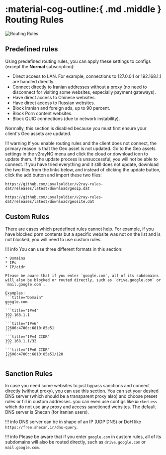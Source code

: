 # :material-cog-outline:{ .md .middle } Routing Rules

![Routing Rules](../images/routing-rules.jpg)

## Predefined rules

Using predefined routing rules, you can apply these settings to configs (except the **Normal** subscription):

* Direct access to LAN. For example, connections to 127.0.0.1 or 192.168.1.1 are handled directly.
* Connect directly to Iranian addresses without a proxy (no need to disconnect for visiting some websites, especially payment gateways).
* Have direct access to Chinese websites.
* Have direct access to Russian websites.
* Block Iranian and foreign ads, up to 90 percent.
* Block Porn content websites.
* Block QUIC connections (due to network instability).

Normally, this section is disabled because you must first ensure your client's Geo assets are updated.

!!! warning
    If you enable routing rules and the client does not connect, the primary reason is that the Geo asset is not updated. Go to the Geo assets settings in the v2rayNG menu and click the cloud or download icon to update them. If the update process is unsuccessful, you will not be able to connect. If you have tried everything and it still does not update, download the two files from the links below, and instead of clicking the update button, click the add button and import these two files:

```title="GeoIP"
https://github.com/Loyalsoldier/v2ray-rules-dat/releases/latest/download/geoip.dat
```

```title="GeoSite"
https://github.com/Loyalsoldier/v2ray-rules-dat/releases/latest/download/geosite.dat
```

## Custom Rules

There are cases which predefined rules cannot help. For example, if you have blocked porn contents but a specific website was not on the list and is not blocked, you will need to use custom rules.

!!! info
    You can use three different formats in this section:

    * Domains
    * IPs 
    * IP/cidr

    Please be aware that if you enter `google.com`, all of its subdomains will also be blocked or routed directly, such as `drive.google.com` or `mail.google.com`.

    Examples:
    ```title="Domain"
    google.com
    ```
    ```title="IPv4"
    192.168.1.1
    ```
    ```title="IPv6"
    [2606:4700::6810:85e5]
    ```
    ```title="IPv4 CIDR"
    192.168.1.1/32
    ```
    ```title="IPv6 CIDR"
    [2606:4700::6810:85e5]/128
    ```

## Sanction Rules

In case you need some websites to just bypass sanctions and connect directly (without proxy), you can use this section.
You can set your desired DNS server (which should be a transparent proxy also) and choose preset rules or fill in custom addresses. you can even use configs like `WorkerLess` which do not use any proxy and access sanctioned websites. The default DNS server is Shecan (for iranian users).

!!! info
    DNS server can be in shape of an IP (UDP DNS) or DoH like `https://free.shecan.ir/dns-query`.

!!! info
    Please be aware that if you enter `google.com` in custom rules, all of its subdomains will also be routed directly, such as `drive.google.com` or `mail.google.com`.
